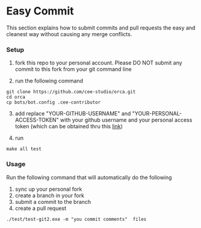 # Easy Commit

This section explains how to submit commits and pull requests the easy
   and cleanest way without causing any merge conflicts.

### Setup
1. fork this repo to your personal account. Please DO NOT submit any commit to
this fork from your git command line

2. run the following command
```
git clone https://github.com/cee-studio/orca.git
cd orca
cp bots/bot.config .cee-contributor
```

3. add replace "YOUR-GITHUB-USERNAME" and "YOUR-PERSONAL-ACCESS-TOKEN"
   with your github username and your personal access token (which can
   be obtained thru this
   [link](https://docs.github.com/en/github/authenticating-to-github/creating-a-personal-access-token))

5. run
```
make all test
```


### Usage
Run the following command that will automatically do the following
1. sync up your personal fork
2. create a branch in your fork
3. submit a commit to the branch
4. create a pull request

```
./test/test-git2.exe -m "you commit comments"  files
```
